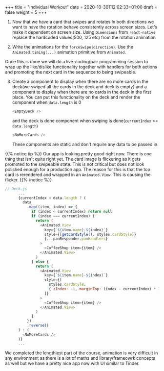 +++
title = "Individual Workout"
date = 2020-10-30T12:02:33+01:00
draft = false
weight = 5
+++

1. Now that we have a card that swipes and rotates in both directions we want to have the rotation behave consistently
across screen sizes. Let's make it dependent on screen size.
Using `Dimensions` from `react-native` replace the hardcoded values(500, 125 etc) from the rotation animation

2. Write the animations for the `forceSwipe(direction)`. Use the `Animated.timing(...)` animation primitive
   from `Animated`.

Once this is done we will do a live-coding/pair programming session to wrap up the like/dislike functionality together
with handlers for both actions and promoting the next card in the sequence to being swipeable.

3. Create a component to display when there are no more cards in the deck(we swiped all the cards in the deck and deck
   is empty) and a component to display when there are no cards in the deck in the first place.
   You can put this functionality on the deck and render the component when `data.length` is 0
   ```js
   <EmptyDeck />
   ```
   and the deck is done component when swiping is done(`currentIndex` >= `data.length`)
   ```js
   <NoMoreCards />
   ```
   These components are static and don't require any data to be passed in.

{{% notice tip %}}
Our app is looking pretty good right now. There is one thing that isn't quite right yet. The card image is flickering as
it gets promoted to the swipeable state. This is not critical but does not look polished enough for a production app.
The reason for this is that the top card is rerendered and wrapped in an `Animated.View`. This is causing the flicker.
{{% /notice %}}

```js
// Deck.js
      ...
      {currentIndex < data.length ? (
        data
          .map((item, index) => {
            if (index < currentIndex) return null
            if (index === currentIndex) {
              return (
                <Animated.View
                  key={`${item.name}-${index}`}
                  style={[getCardStyle(), styles.cardStyle]}
                  {...panResponder.panHandlers}
                >
                  <CoffeeShop item={item} />
                </Animated.View>
              )
            } else {
              return (
                <Animated.View
                  key={`${item.name}-${index}`}
                  style={[
                    styles.cardStyle,
                    { zIndex: -1, marginTop: (index - currentIndex) * 10 },
                  ]}
                >
                  <CoffeeShop item={item} />
                </Animated.View>
              )
            }
          })
          .reverse()
      ) : (
        <NoMoreCards />
      )}
      ...
```

We completed the lengthiest part of the course, animation is very difficult in any environment as there is a lot of
maths and library/frameowrk concepts as well but we have a pretty nice app now with UI similar to Tinder.
